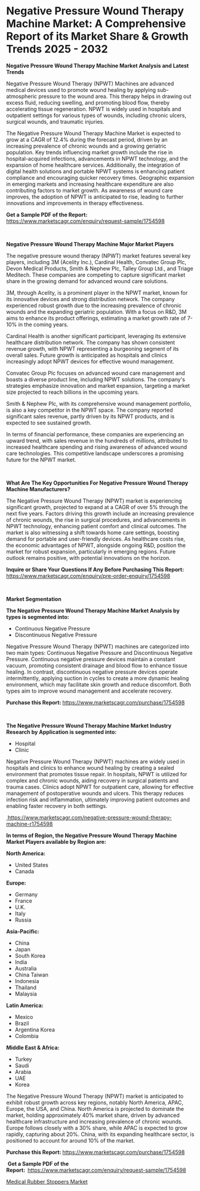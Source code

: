 <p><h1>Negative Pressure Wound Therapy Machine Market: A Comprehensive Report of its Market Share & Growth Trends 2025 - 2032</h1></p><p><strong>Negative Pressure Wound Therapy Machine Market Analysis and Latest Trends</strong></p>
<p><p>Negative Pressure Wound Therapy (NPWT) Machines are advanced medical devices used to promote wound healing by applying sub-atmospheric pressure to the wound area. This therapy helps in drawing out excess fluid, reducing swelling, and promoting blood flow, thereby accelerating tissue regeneration. NPWT is widely used in hospitals and outpatient settings for various types of wounds, including chronic ulcers, surgical wounds, and traumatic injuries.</p><p>The Negative Pressure Wound Therapy Machine Market is expected to grow at a CAGR of 12.4% during the forecast period, driven by an increasing prevalence of chronic wounds and a growing geriatric population. Key trends influencing market growth include the rise in hospital-acquired infections, advancements in NPWT technology, and the expansion of home healthcare services. Additionally, the integration of digital health solutions and portable NPWT systems is enhancing patient compliance and encouraging quicker recovery times. Geographic expansion in emerging markets and increasing healthcare expenditure are also contributing factors to market growth. As awareness of wound care improves, the adoption of NPWT is anticipated to rise, leading to further innovations and improvements in therapy effectiveness.</p></p>
<p><strong>Get a Sample PDF of the Report:&nbsp;</strong> <a href="https://www.marketscagr.com/enquiry/request-sample/1754598?utm_campaign=2202&utm_medium=2&utm_source=Github&utm_content=ia&utm_term=03032025&utm_id=negative-pressure-wound-therapy-machine">https://www.marketscagr.com/enquiry/request-sample/1754598</a></p>
<p>&nbsp;</p>
<p><strong>Negative Pressure Wound Therapy Machine Major Market Players</strong></p>
<p><p>The negative pressure wound therapy (NPWT) market features several key players, including 3M (Acelity Inc.), Cardinal Health, Convatec Group Plc, Devon Medical Products, Smith & Nephew Plc, Talley Group Ltd., and Triage Meditech. These companies are competing to capture significant market share in the growing demand for advanced wound care solutions.</p><p>3M, through Acelity, is a prominent player in the NPWT market, known for its innovative devices and strong distribution network. The company experienced robust growth due to the increasing prevalence of chronic wounds and the expanding geriatric population. With a focus on R&D, 3M aims to enhance its product offerings, estimating a market growth rate of 7-10% in the coming years.</p><p>Cardinal Health is another significant participant, leveraging its extensive healthcare distribution network. The company has shown consistent revenue growth, with NPWT representing a burgeoning segment of its overall sales. Future growth is anticipated as hospitals and clinics increasingly adopt NPWT devices for effective wound management.</p><p>Convatec Group Plc focuses on advanced wound care management and boasts a diverse product line, including NPWT solutions. The company's strategies emphasize innovation and market expansion, targeting a market size projected to reach billions in the upcoming years.</p><p>Smith & Nephew Plc, with its comprehensive wound management portfolio, is also a key competitor in the NPWT space. The company reported significant sales revenue, partly driven by its NPWT products, and is expected to see sustained growth.</p><p>In terms of financial performance, these companies are experiencing an upward trend, with sales revenue in the hundreds of millions, attributed to increased healthcare spending and rising awareness of advanced wound care technologies. This competitive landscape underscores a promising future for the NPWT market.</p></p>
<p>&nbsp;</p>
<p><strong>What Are The Key Opportunities For Negative Pressure Wound Therapy Machine Manufacturers?</strong></p>
<p><p>The Negative Pressure Wound Therapy (NPWT) market is experiencing significant growth, projected to expand at a CAGR of over 5% through the next five years. Factors driving this growth include an increasing prevalence of chronic wounds, the rise in surgical procedures, and advancements in NPWT technology, enhancing patient comfort and clinical outcomes. The market is also witnessing a shift towards home care settings, boosting demand for portable and user-friendly devices. As healthcare costs rise, the economic advantages of NPWT, alongside ongoing R&D, position the market for robust expansion, particularly in emerging regions. Future outlook remains positive, with potential innovations on the horizon.</p></p>
<p><strong>Inquire or Share Your Questions If Any Before Purchasing This Report:</strong> <a href="https://www.marketscagr.com/enquiry/pre-order-enquiry/1754598?utm_campaign=2202&utm_medium=2&utm_source=Github&utm_content=ia&utm_term=03032025&utm_id=negative-pressure-wound-therapy-machine">https://www.marketscagr.com/enquiry/pre-order-enquiry/1754598</a></p>
<p>&nbsp;</p>
<p><strong>Market Segmentation</strong></p>
<p><strong>The Negative Pressure Wound Therapy Machine Market Analysis by types is segmented into:</strong></p>
<p><ul><li>Continuous Negative Pressure</li><li>Discontinuous Negative Pressure</li></ul></p>
<p><p>Negative Pressure Wound Therapy (NPWT) machines are categorized into two main types: Continuous Negative Pressure and Discontinuous Negative Pressure. Continuous negative pressure devices maintain a constant vacuum, promoting consistent drainage and blood flow to enhance tissue healing. In contrast, discontinuous negative pressure devices operate intermittently, applying suction in cycles to create a more dynamic healing environment, which may facilitate skin growth and reduce discomfort. Both types aim to improve wound management and accelerate recovery.</p></p>
<p><strong>Purchase this Report:&nbsp;</strong><a href="https://www.marketscagr.com/purchase/1754598?utm_campaign=2202&utm_medium=2&utm_source=Github&utm_content=ia&utm_term=03032025&utm_id=negative-pressure-wound-therapy-machine">https://www.marketscagr.com/purchase/1754598</a></p>
<p>&nbsp;</p>
<p><strong>The Negative Pressure Wound Therapy Machine Market Industry Research by Application is segmented into:</strong></p>
<p><ul><li>Hospital</li><li>Clinic</li></ul></p>
<p><p>Negative Pressure Wound Therapy (NPWT) machines are widely used in hospitals and clinics to enhance wound healing by creating a sealed environment that promotes tissue repair. In hospitals, NPWT is utilized for complex and chronic wounds, aiding recovery in surgical patients and trauma cases. Clinics adopt NPWT for outpatient care, allowing for effective management of postoperative wounds and ulcers. This therapy reduces infection risk and inflammation, ultimately improving patient outcomes and enabling faster recovery in both settings.</p></p>
<p><a href="https://www.marketscagr.com/negative-pressure-wound-therapy-machine-r1754598?utm_campaign=2202&utm_medium=2&utm_source=Github&utm_content=ia&utm_term=03032025&utm_id=negative-pressure-wound-therapy-machine">&nbsp;https://www.marketscagr.com/negative-pressure-wound-therapy-machine-r1754598</a></p>
<p><strong>In terms of Region, the Negative Pressure Wound Therapy Machine Market Players available by Region are:</strong></p>
<p>
    <p> <strong> North America: </strong>
        <ul>
            <li>United States</li>
            <li>Canada</li>
        </ul>
        </p> 
    <p> <strong> Europe: </strong>
        <ul>
            <li>Germany</li>
            <li>France</li>
            <li>U.K.</li>
            <li>Italy</li>
            <li>Russia</li>
        </ul>
        </p> 
    <p> <strong> Asia-Pacific: </strong>
        <ul>
            <li>China</li>
            <li>Japan</li>
            <li>South Korea</li>
            <li>India</li>
            <li>Australia</li>
            <li>China Taiwan</li>
            <li>Indonesia</li>
            <li>Thailand</li>
            <li>Malaysia</li>
        </ul>
        </p> 
    <p> <strong> Latin America: </strong>
        <ul>
            <li>Mexico</li>
            <li>Brazil</li>
            <li>Argentina Korea</li>
            <li>Colombia</li>
        </ul>
        </p> 
    <p> <strong> Middle East & Africa: </strong>
        <ul>
            <li>Turkey</li>
            <li>Saudi</li>
            <li>Arabia</li>
            <li>UAE</li>
            <li>Korea</li>
        </ul>
    </p>
    </p>
<p><p>The Negative Pressure Wound Therapy (NPWT) market is anticipated to exhibit robust growth across key regions, notably North America, APAC, Europe, the USA, and China. North America is projected to dominate the market, holding approximately 40% market share, driven by advanced healthcare infrastructure and increasing prevalence of chronic wounds. Europe follows closely with a 30% share, while APAC is expected to grow rapidly, capturing about 20%. China, with its expanding healthcare sector, is positioned to account for around 10% of the market.</p></p>
<p><strong>Purchase this Report: </strong><a href="https://www.marketscagr.com/purchase/1754598?utm_campaign=2202&utm_medium=2&utm_source=Github&utm_content=ia&utm_term=03032025&utm_id=negative-pressure-wound-therapy-machine">https://www.marketscagr.com/purchase/1754598</a></p>
<p>&nbsp;<strong>Get a Sample PDF of the Report:&nbsp;&nbsp;</strong><a href="https://www.marketscagr.com/enquiry/request-sample/1754598?utm_campaign=2202&utm_medium=2&utm_source=Github&utm_content=ia&utm_term=03032025&utm_id=negative-pressure-wound-therapy-machine">https://www.marketscagr.com/enquiry/request-sample/1754598</a></p>
<p><strong></strong></p>
<p><p><a href="https://github.com/donnettaletizia/Market-Research-Report-List-1/blob/main/medical-rubber-stoppers-market.md?utm_campaign=2202&utm_medium=2&utm_source=Github&utm_content=ia&utm_term=03032025&utm_id=negative-pressure-wound-therapy-machine">Medical Rubber Stoppers Market</a></p></p>